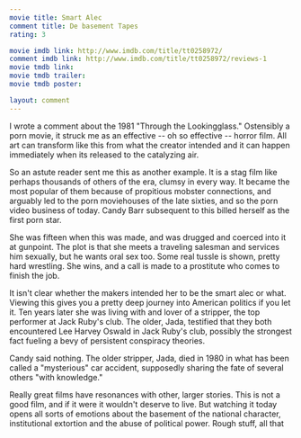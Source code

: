 ```yaml
---
movie title: Smart Alec
comment title: De basement Tapes
rating: 3

movie imdb link: http://www.imdb.com/title/tt0258972/
comment imdb link: http://www.imdb.com/title/tt0258972/reviews-1
movie tmdb link: 
movie tmdb trailer: 
movie tmdb poster: 

layout: comment
---
```


I wrote a comment about the 1981 "Through the Lookingglass." Ostensibly a porn movie, it struck me as an effective -- oh so effective -- horror film. All art can transform like this from what the creator intended and it can happen immediately when its released to the catalyzing air.

So an astute reader sent me this as another example. It is a stag film like perhaps thousands of others of the era, clumsy in every way. It became the most popular of them because of propitious mobster connections, and arguably led to the porn moviehouses of the late sixties, and so the porn video business of today. Candy Barr subsequent to this billed herself as the first porn star.

She was fifteen when this was made, and was drugged and coerced into it at gunpoint. The plot is that she meets a traveling salesman and services him sexually, but he wants oral sex too. Some real tussle is shown, pretty hard wrestling. She wins, and a call is made to a prostitute who comes to finish the job.

It isn't clear whether the makers intended her to be the smart alec or what. Viewing this gives you a pretty deep journey into American politics if you let it. Ten years later she was living with and lover of a stripper, the top performer at Jack Ruby's club. The older, Jada, testified that they both encountered Lee Harvey Oswald in Jack Ruby's club, possibly the strongest fact fueling a bevy of persistent conspiracy theories. 

Candy said nothing. The older stripper, Jada, died in 1980 in what has been called a "mysterious" car accident, supposedly sharing the fate of several others "with knowledge."

Really great films have resonances with other, larger stories. This is not a good film, and if it were it wouldn't deserve to live. But watching it today opens all sorts of emotions about the basement of the national character, institutional extortion and the abuse of political power. Rough stuff, all that